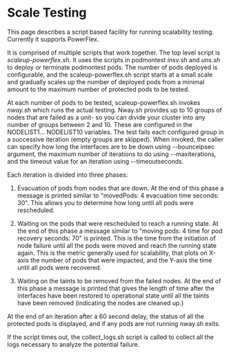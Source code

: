 # Scale Testing

This page describes a script based facility for running scalability testing. Currently it supports PowerFlex.

It is comprised of multiple scripts that work together. The top level script is _scaleup-powerflex.sh_.
It uses the scripts in podmontest _insv.sh_ and _uns.sh_ to deploy or terminate podmontest pods.
The number of pods deployed is configurable, and the scaleup-powerflex.sh script starts at a small scale
and gradually scales up the number of deployed pods from a minimal amount to the maximum number of protected
pods to be tested.

At each number of pods to be tested, scaleup-powerflex.sh invokes _nway.sh_ which runs the actual testing.
Nway.sh provides up to 10 groups of nodes that are failed as a unit- so you can divide your cluster into
any number of groups between 2 and 10. These are configured in the NODELIST1... NODELIST10 variables.
The test fails each configured group in a successive iteration (empty groups are skipped).
When invoked, the caller can specify how long the interfaces are to be down using --bounceipsec argument,
the maximum number of iterations to do using --maxiterations, and the timeout value for an iteration using
--timeoutseconds.

Each iteration is divided into three phases:

1. Evacuation of pods from nodes that are down. At the end of this phase a message is printed similar to
"movedPods: 4  evacuation time seconds:  30". This allows you to determine how long until all pods were rescheduled.

2. Waiting on the pods that were rescheduled to reach a running state. At the end of this phase a message
similar to "moving pods:  4 time for pod recovery seconds:  70" is printed. This is the time from the initiation of
node failure until all the pods were moved and reach the running state again. This is the metric generally used
for scalability, that plots on X-axis the number of pods that were impacted, and the Y-axis the time until all 
pods were recovered.

3. Waiting on the taints to be removed from the failed nodes. At the end of this phase a message is printed
that gives the length of time after the interfaces have been restored to operational state until all the taints
have been removed (indicating the nodes are cleaned up.)

At the end of an iteration after a 60 second delay, the status of all the protected pods is displayed,
and if any pods are not running nway.sh exits.

If the script times out, the collect_logs.sh script is called to collect all the logs necessary to analyze the potential failure.

